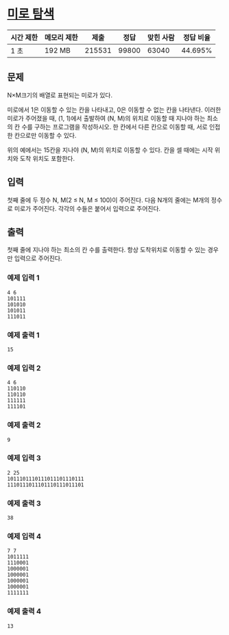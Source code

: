 # [미로 탐색](https://www.acmicpc.net/problem/2178)

| 시간 제한 | 메모리 제한 | 제출   | 정답  | 맞힌 사람 | 정답 비율 |
| --------- | ----------- | ------ | ----- | --------- | --------- |
| 1 초      | 192 MB      | 215531 | 99800 | 63040     | 44.695%   |

## 문제

N×M크기의 배열로 표현되는 미로가 있다.

미로에서 1은 이동할 수 있는 칸을 나타내고, 0은 이동할 수 없는 칸을 나타낸다. 이러한 미로가 주어졌을 때, (1, 1)에서 출발하여 (N, M)의 위치로 이동할 때 지나야 하는 최소의 칸 수를 구하는 프로그램을 작성하시오. 한 칸에서 다른 칸으로 이동할 때, 서로 인접한 칸으로만 이동할 수 있다.

위의 예에서는 15칸을 지나야 (N, M)의 위치로 이동할 수 있다. 칸을 셀 때에는 시작 위치와 도착 위치도 포함한다.

## 입력

첫째 줄에 두 정수 N, M(2 ≤ N, M ≤ 100)이 주어진다. 다음 N개의 줄에는 M개의 정수로 미로가 주어진다. 각각의 수들은 붙어서 입력으로 주어진다.

## 출력

첫째 줄에 지나야 하는 최소의 칸 수를 출력한다. 항상 도착위치로 이동할 수 있는 경우만 입력으로 주어진다.

### 예제 입력 1

```
4 6
101111
101010
101011
111011
```

### 예제 출력 1

```
15
```

### 예제 입력 2

```
4 6
110110
110110
111111
111101
```

### 예제 출력 2

```
9
```

### 예제 입력 3

```
2 25
1011101110111011101110111
1110111011101110111011101
```

### 예제 출력 3

```
38
```

### 예제 입력 4

```
7 7
1011111
1110001
1000001
1000001
1000001
1000001
1111111
```

### 예제 출력 4

```
13
```
